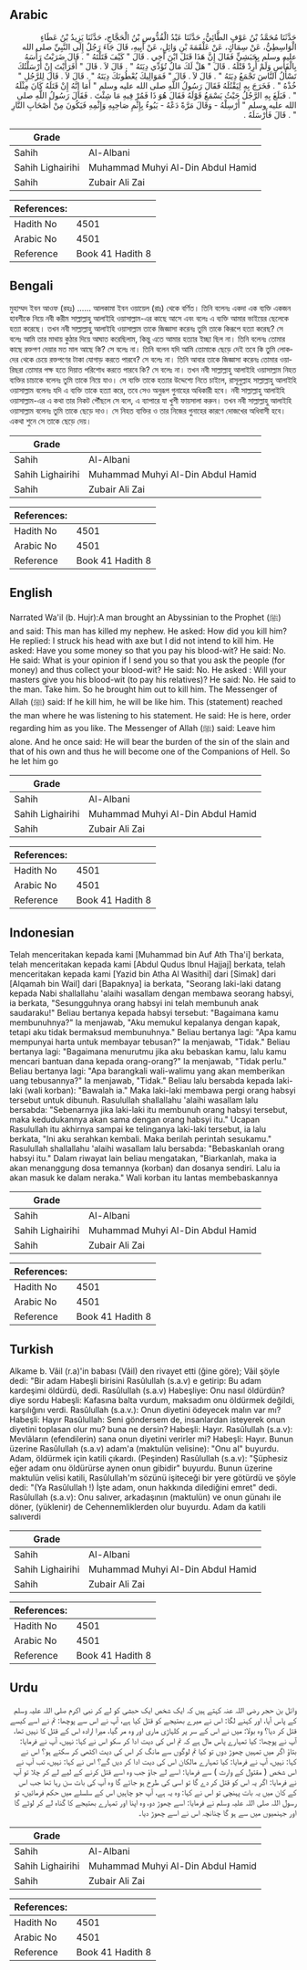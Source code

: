 ## Arabic


<div dir="rtl" lang="ar" style={{fontSize:'larger',backgroundColor:'#f8f9fa',padding:20}}>
حَدَّثَنَا مُحَمَّدُ بْنُ عَوْفٍ الطَّائِيُّ، حَدَّثَنَا عَبْدُ الْقُدُّوسِ بْنُ الْحَجَّاجِ، حَدَّثَنَا يَزِيدُ بْنُ عَطَاءٍ الْوَاسِطِيُّ، عَنْ سِمَاكٍ، عَنْ عَلْقَمَةَ بْنِ وَائِلٍ، عَنْ أَبِيهِ، قَالَ جَاءَ رَجُلٌ إِلَى النَّبِيِّ صلى الله عليه وسلم بِحَبَشِيٍّ فَقَالَ إِنَّ هَذَا قَتَلَ ابْنَ أَخِي ‏.‏ قَالَ ‏"‏ كَيْفَ قَتَلْتَهُ ‏"‏ ‏.‏ قَالَ ضَرَبْتُ رَأْسَهُ بِالْفَأْسِ وَلَمْ أُرِدْ قَتْلَهُ ‏.‏ قَالَ ‏"‏ هَلْ لَكَ مَالٌ تُؤَدِّي دِيَتَهُ ‏"‏ ‏.‏ قَالَ لاَ ‏.‏ قَالَ ‏"‏ أَفَرَأَيْتَ إِنْ أَرْسَلْتُكَ تَسْأَلُ النَّاسَ تَجْمَعُ دِيَتَهُ ‏"‏ ‏.‏ قَالَ لاَ ‏.‏ قَالَ ‏"‏ فَمَوَالِيكَ يُعْطُونَكَ دِيَتَهُ ‏"‏ ‏.‏ قَالَ لاَ ‏.‏ قَالَ لِلرَّجُلِ ‏"‏ خُذْهُ ‏"‏ ‏.‏ فَخَرَجَ بِهِ لِيَقْتُلَهُ فَقَالَ رَسُولُ اللَّهِ صلى الله عليه وسلم ‏"‏ أَمَا إِنَّهُ إِنْ قَتَلَهُ كَانَ مِثْلَهُ ‏"‏ ‏.‏ فَبَلَغَ بِهِ الرَّجُلُ حَيْثُ يَسْمَعُ قَوْلَهُ فَقَالَ هُوَ ذَا فَمُرْ فِيهِ مَا شِئْتَ ‏.‏ فَقَالَ رَسُولُ اللَّهِ صلى الله عليه وسلم ‏"‏ أَرْسِلْهُ - وَقَالَ مَرَّةً دَعْهُ - يَبُوءُ بِإِثْمِ صَاحِبِهِ وَإِثْمِهِ فَيَكُونَ مِنْ أَصْحَابِ النَّارِ ‏"‏ ‏.‏ قَالَ فَأَرْسَلَهُ ‏.‏
</div>
<div style={{backgroundColor:'#f8f9fa',padding:20, marginBottom: 10}}><table> <thead> <tr> <th>Grade</th> <th></th> </tr> </thead> <tbody> <tr><td>Sahih</td><td>Al-Albani</td></tr><tr><td>Sahih Lighairihi</td><td>Muhammad Muhyi Al-Din Abdul Hamid</td></tr><tr><td>Sahih</td><td>Zubair Ali Zai</td></tr></tbody></table><table> <thead> <tr> <th>References:</th> <th></th> </tr> </thead> <tbody><tr><td>Hadith No</td><td>4501</td></tr><tr><td>Arabic No</td><td>4501</td></tr><tr><td>Reference</td><td>Book 41 Hadith 8</td></tr></tbody></table></div>

## Bengali


<div dir="ltr" lang="bn" style={{fontSize:'larger',backgroundColor:'#f8f9fa',padding:20}}>
মুহাম্মদ ইবন আওফ (রহঃ) ...... আলকামা ইবন ওয়ায়েল (রাঃ) থেকে বর্ণিত। তিনি বলেনঃ একদা এক ব্যক্তি একজন হাবশীকে নিয়ে নবী করীম সাল্লাল্লাহু আলাইহি ওয়াসাল্লাম-এর কাছে আসে এবং বলেঃ এ ব্যক্তি আমার ভাইয়ের ছেলেকে হত্যা করেছে। তখন নবী সাল্লাল্লাহু আলাইহি ওয়াসাল্লাম তাকে জিজ্ঞাসা করেনঃ তুমি তাকে কিরূপে হত্যা করেছ? সে বলেঃ আমি তার মাথায় কুঠার দিয়ে আঘাত করেছিলাম, কিন্তু এতে আমার হত্যার ইচ্ছা ছিল না। তিনি বলেনঃ তোমার কাছে রক্তপণ দেয়ার মত মাল আছে কি? সে বলেঃ না। তিনি বলেন যদি আমি তোমাকে ছেড়ে দেই তবে কি তুমি লোকদের থেকে চেয়ে রক্তপণের টাকা যোগাড় করতে পারবে? সে বলেঃ না। তিনি আবার তাকে জিজ্ঞাসা করেনঃ তোমার ওয়ারিছরা তোমার পক্ষ হতে দিয়াত পরিশোধ করতে পারবে কি? সে বলেঃ না। তখন নবী সাল্লাল্লাহু আলাইহি ওয়াসাল্লাম নিহত ব্যক্তির চাচাকে বলেনঃ তুমি তাকে নিয়ে যাও। সে ব্যক্তি তাকে হত্যার উদ্দেশ্যে নিতে চাইলে, রাসূলুল্লাহ সাল্লাল্লাহু আলাইহি ওয়াসাল্লাম বলেনঃ যদি এ ব্যক্তি তাকে হত্যা করে, তবে সেও অনুরূপ গুনাহের অধিকারী হবে। নবী সাল্লাল্লাহু আলাইহি ওয়াসাল্লাম-এর এ কথা তার নিকট পৌঁছলে সে বলে, এ ব্যাপারে যা খুশী ফায়সালা করুন। তখন নবী সাল্লাল্লাহু আলাইহি ওয়াসাল্লাম বলেনঃ তুমি তাকে ছেড়ে দাও। সে নিহত ব্যক্তির ও তার নিজের গুনাহের কারণে দোজখের অধিবাসী হবে। একথা শুনে সে তাকে ছেড়ে দেয়।
</div>
<div style={{backgroundColor:'#f8f9fa',padding:20, marginBottom: 10}}><table> <thead> <tr> <th>Grade</th> <th></th> </tr> </thead> <tbody> <tr><td>Sahih</td><td>Al-Albani</td></tr><tr><td>Sahih Lighairihi</td><td>Muhammad Muhyi Al-Din Abdul Hamid</td></tr><tr><td>Sahih</td><td>Zubair Ali Zai</td></tr></tbody></table><table> <thead> <tr> <th>References:</th> <th></th> </tr> </thead> <tbody><tr><td>Hadith No</td><td>4501</td></tr><tr><td>Arabic No</td><td>4501</td></tr><tr><td>Reference</td><td>Book 41 Hadith 8</td></tr></tbody></table></div>

## English


<div dir="ltr" lang="en" style={{fontSize:'larger',backgroundColor:'#f8f9fa',padding:20}}>
Narrated Wa'il (b. Hujr):A man brought an Abyssinian to the Prophet (ﷺ) and said: This man has killed my nephew. He asked: How did you kill him? He replied: I struck his head with axe but I did not intend to kill him. He asked: Have you some money so that you pay his blood-wit? He said: No. He said: What is your opinion if I send you so that you ask the people (for money) and thus collect your blood-wit? He said: No. He asked : Will your masters give you his blood-wit (to pay his relatives)? He said: No. He said to the man. Take him. So he brought him out to kill him. The Messenger of Allah (ﷺ) said: If he kill him, he will be like him. This (statement) reached the man where he was listening to his statement. He said: He is here, order regarding him as you like. The Messenger of Allah (ﷺ) said: Leave him alone. And he once said: He will bear the burden of the sin of the slain and that of his own and thus he will become one of the Companions of Hell. So he let him go
</div>
<div style={{backgroundColor:'#f8f9fa',padding:20, marginBottom: 10}}><table> <thead> <tr> <th>Grade</th> <th></th> </tr> </thead> <tbody> <tr><td>Sahih</td><td>Al-Albani</td></tr><tr><td>Sahih Lighairihi</td><td>Muhammad Muhyi Al-Din Abdul Hamid</td></tr><tr><td>Sahih</td><td>Zubair Ali Zai</td></tr></tbody></table><table> <thead> <tr> <th>References:</th> <th></th> </tr> </thead> <tbody><tr><td>Hadith No</td><td>4501</td></tr><tr><td>Arabic No</td><td>4501</td></tr><tr><td>Reference</td><td>Book 41 Hadith 8</td></tr></tbody></table></div>

## Indonesian


<div dir="ltr" lang="id" style={{fontSize:'larger',backgroundColor:'#f8f9fa',padding:20}}>
Telah menceritakan kepada kami [Muhammad bin Auf Ath Tha'i] berkata, telah menceritakan kepada kami [Abdul Qudus Ibnul Hajjaj] berkata, telah menceritakan kepada kami [Yazid bin Atha Al Wasithi] dari [Simak] dari [Alqamah bin Wail] dari [Bapaknya] ia berkata, "Seorang laki-laki datang kepada Nabi shallallahu 'alaihi wasallam dengan membawa seorang habsyi, ia berkata, "Sesungguhnya orang habsyi ini telah membunuh anak saudaraku!" Beliau bertanya kepada habsyi tersebut: "Bagaimana kamu membunuhnya?" Ia menjawab, "Aku memukul kepalanya dengan kapak, tetapi aku tidak bermaksud membunuhnya." Beliau bertanya lagi: "Apa kamu mempunyai harta untuk membayar tebusan?" Ia menjawab, "Tidak." Beliau bertanya lagi: "Bagaimana menurutmu jika aku bebaskan kamu, lalu kamu mencari bantuan dana kepada orang-orang?" Ia menjawab, "Tidak perlu." Beliau bertanya lagi: "Apa barangkali wali-walimu yang akan memberikan uang tebusannya?" Ia menjawab, "Tidak." Beliau lalu bersabda kepada laki-laki (wali korban): "Bawalah ia." Maka laki-laki membawa pergi orang habsyi tersebut untuk dibunuh. Rasulullah shallallahu 'alaihi wasallam lalu bersabda: "Sebenarnya jika laki-laki itu membunuh orang habsyi tersebut, maka kedudukannya akan sama dengan orang habsyi itu." Ucapan Rasulullah itu akhirnya sampai ke telinganya laki-laki tersebut, ia lalu berkata, "Ini aku serahkan kembali. Maka berilah perintah sesukamu." Rasulullah shallallahu 'alaihi wasallam lalu bersabda: "Bebaskanlah orang habsyi itu." Dalam riwayat lain beliau mengatakan, "Biarkanlah, maka ia akan menanggung dosa temannya (korban) dan dosanya sendiri. Lalu ia akan masuk ke dalam neraka." Wali korban itu lantas membebaskannya
</div>
<div style={{backgroundColor:'#f8f9fa',padding:20, marginBottom: 10}}><table> <thead> <tr> <th>Grade</th> <th></th> </tr> </thead> <tbody> <tr><td>Sahih</td><td>Al-Albani</td></tr><tr><td>Sahih Lighairihi</td><td>Muhammad Muhyi Al-Din Abdul Hamid</td></tr><tr><td>Sahih</td><td>Zubair Ali Zai</td></tr></tbody></table><table> <thead> <tr> <th>References:</th> <th></th> </tr> </thead> <tbody><tr><td>Hadith No</td><td>4501</td></tr><tr><td>Arabic No</td><td>4501</td></tr><tr><td>Reference</td><td>Book 41 Hadith 8</td></tr></tbody></table></div>

## Turkish


<div dir="ltr" lang="tr" style={{fontSize:'larger',backgroundColor:'#f8f9fa',padding:20}}>
Alkame b. Vâil (r.a)'in babası (Vâil) den rivayet etti (ğine gö­re); Vâil şöyle dedi: "Bir adam Habeşli birisini Rasûlullah (s.a.v) e getirip: Bu adam kardeşimi öldürdü, dedi. Rasûlullah (s.a.v) Habeşliye: Onu nasıl öldürdün? diye sordu Habeşli: Kafasına balta vurdum, maksadım onu öldürmek değildi, karşılığını verdi. Rasûlullah (s.a.v.): Onun diyetini ödeyecek malın var mı? Habeşli: Hayır Rasûlullah: Seni göndersem de, insanlardan isteyerek onun diyetini toplasan olur mu? buna ne dersin? Habeşli: Hayır. Rasûlullah (s.a.v): Mevlâların (efendilerin) sana onun diyetini verirler mi? Habeşli: Hayır. Bunun üzerine Rasûlullah (s.a.v) adam'a (maktulün velisine): "Onu al" buyurdu. Adam, öldürmek için katili çıkardı. (Peşinden) Rasûlullah (s.a.v): "Şüphesiz eğer adam onu öldürürse aynen onun gibidir" buyurdu. Bunun üzerine maktulün velisi katili, Rasûlullah'm sözünü işiteceği bir yere götürdü ve şöyle dedi: "(Ya Rasûlullah !) İşte adam, onun hakkında dilediğini emret" dedi. Rasûlullah (s.a.v): Onu salıver, arkadaşının (maktulün) ve onun günahı ile döner, (yüklenir) de Cehennemliklerden olur buyurdu. Adam da katili salıverdi
</div>
<div style={{backgroundColor:'#f8f9fa',padding:20, marginBottom: 10}}><table> <thead> <tr> <th>Grade</th> <th></th> </tr> </thead> <tbody> <tr><td>Sahih</td><td>Al-Albani</td></tr><tr><td>Sahih Lighairihi</td><td>Muhammad Muhyi Al-Din Abdul Hamid</td></tr><tr><td>Sahih</td><td>Zubair Ali Zai</td></tr></tbody></table><table> <thead> <tr> <th>References:</th> <th></th> </tr> </thead> <tbody><tr><td>Hadith No</td><td>4501</td></tr><tr><td>Arabic No</td><td>4501</td></tr><tr><td>Reference</td><td>Book 41 Hadith 8</td></tr></tbody></table></div>

## Urdu


<div dir="rtl" lang="ur" style={{fontSize:'larger',backgroundColor:'#f8f9fa',padding:20}}>
وائل بن حجر رضی اللہ عنہ کہتے ہیں کہ ایک شخص ایک حبشی کو لے کر نبی اکرم صلی اللہ علیہ وسلم کے پاس آیا، اور کہنے لگا: اس نے میرے بھتیجے کو قتل کیا ہے، آپ نے اس سے پوچھا: تم نے اسے کیسے قتل کر دیا؟ وہ بولا: میں نے اس کے سر پر کلہاڑی ماری اور وہ مر گیا، میرا ارادہ اس کے قتل کا نہیں تھا، آپ نے پوچھا: کیا تمہارے پاس مال ہے کہ تم اس کی دیت ادا کر سکو اس نے کہا: نہیں، آپ نے فرمایا: بتاؤ اگر میں تمہیں چھوڑ دوں تو کیا تم لوگوں سے مانگ کر اس کی دیت اکٹھی کر سکتے ہو؟ اس نے کہا: نہیں، آپ نے فرمایا: کیا تمہارے مالکان اس کی دیت ادا کر دیں گے؟ اس نے کہا: نہیں، تب آپ نے اس شخص ( مقتول کے وارث ) سے فرمایا: اسے لے جاؤ جب وہ اسے قتل کرنے کے لیے لے کر چلا تو آپ نے فرمایا: اگر یہ اس کو قتل کر دے گا تو اسی کی طرح ہو جائے گا وہ آپ کی بات سن رہا تھا جب اس کے کان میں یہ بات پہنچی تو اس نے کہا: وہ یہ ہے، آپ جو چاہیں اس کے سلسلے میں حکم فرمائیں، تو رسول اللہ صلی اللہ علیہ وسلم نے فرمایا: اسے چھوڑ دو، وہ اپنا اور تمہارے بھتیجے کا گناہ لے کر لوٹے گا اور جہنمیوں میں سے ہو گا چنانچہ اس نے اسے چھوڑ دیا۔
</div>
<div style={{backgroundColor:'#f8f9fa',padding:20, marginBottom: 10}}><table> <thead> <tr> <th>Grade</th> <th></th> </tr> </thead> <tbody> <tr><td>Sahih</td><td>Al-Albani</td></tr><tr><td>Sahih Lighairihi</td><td>Muhammad Muhyi Al-Din Abdul Hamid</td></tr><tr><td>Sahih</td><td>Zubair Ali Zai</td></tr></tbody></table><table> <thead> <tr> <th>References:</th> <th></th> </tr> </thead> <tbody><tr><td>Hadith No</td><td>4501</td></tr><tr><td>Arabic No</td><td>4501</td></tr><tr><td>Reference</td><td>Book 41 Hadith 8</td></tr></tbody></table></div>